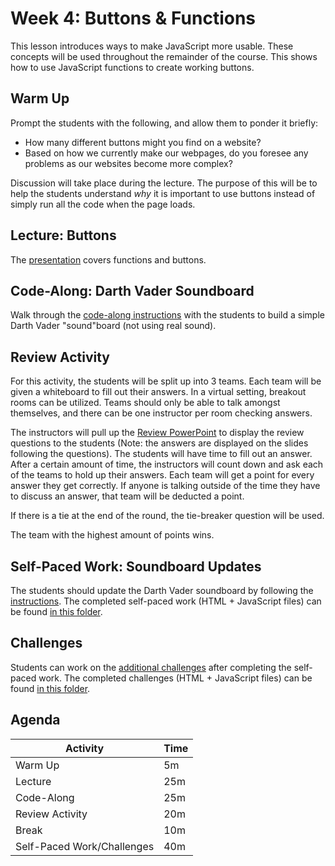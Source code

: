 # Week 4: Buttons & Functions
This lesson introduces ways to make JavaScript more usable. These concepts will be used throughout the remainder of the course. This shows how to use JavaScript functions to create working buttons.

## Warm Up
Prompt the students with the following, and allow them to ponder it briefly:

- How many different buttons might you find on a website?
- Based on how we currently make our webpages, do you foresee any problems as our websites become more complex?

Discussion will take place during the lecture. The purpose of this will be to help the students understand _why_ it is important to use buttons instead of simply run all the code when the page loads.

## Lecture: Buttons
The [presentation](Buttons.pptx) covers functions and buttons.

## Code-Along: Darth Vader Soundboard
Walk through the [code-along instructions](SoundboardCodeAlong.md) with the students to build a simple Darth Vader "sound"board (not using real sound).

## Review Activity
For this activity, the students will be split up into 3 teams. Each team will be given a whiteboard to fill out their answers. In a virtual setting, breakout rooms can be utilized. Teams should only be able to talk amongst themselves, and there can be one instructor per room checking answers.

The instructors will pull up the [Review PowerPoint](Review.pptx) to display the review questions to the students (Note: the answers are displayed on the slides following the questions). The students will have time to fill out an answer. After a certain amount of time, the instructors will count down and ask each of the teams to hold up their answers. Each team will get a point for every answer they get correctly. If anyone is talking outside of the time they have to discuss an answer, that team will be deducted a point.

If there is a tie at the end of the round, the tie-breaker question will be used.

The team with the highest amount of points wins.

## Self-Paced Work: Soundboard Updates
The students should update the Darth Vader soundboard by following the [instructions](SelfPacedWork.md). The completed self-paced work (HTML + JavaScript files) can be found [in this folder](SelfPacedWorkComplete/).

## Challenges
Students can work on the [additional challenges](Challenges.md) after completing the self-paced work. The completed challenges (HTML + JavaScript files) can be found [in this folder](ChallengesComplete/).

## Agenda

| Activity | Time |
|-|-|
| Warm Up | 5m |
| Lecture | 25m |
| Code-Along | 25m |
| Review Activity | 20m |
| Break | 10m |
| Self-Paced Work/Challenges | 40m |
